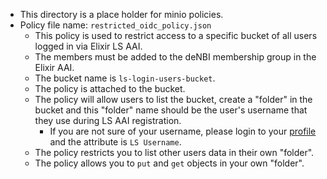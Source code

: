- This directory is a place holder for minio policies.
- Policy file name: `restricted_oidc_policy.json`
  - This policy is used to restrict access to a specific bucket of all users logged in via Elixir LS AAI.
  - The members must be added to the deNBI membership group in the Elixir AAI.
  - The bucket name is `ls-login-users-bucket`.
  - The policy is attached to the bucket.
  - The policy will allow users to list the bucket, create a "folder" in the bucket and this "folder" name should be the user's username that they use during LS AAI registration.
    - If you are not sure of your username, please login to your [profile](https://profile.aai.lifescience-ri.eu/) and the attribute is `LS Username`.
  - The policy restricts you to list other users data in their own "folder".
  - The policy allows you to `put` and `get` objects in your own "folder".

